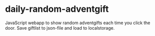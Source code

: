 # daily-random-adventgift
JavaScript webapp to show random adventgifts each time you click the door. Save giftlist to json-file and load to localstorage.

